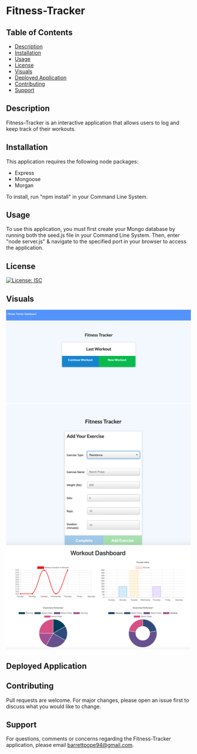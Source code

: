 # Fitness-Tracker

## Table of Contents
* [Description](#description)
* [Installation](#installation)
* [Usage](#usage)
* [License](#license)
* [Visuals](#visuals)
* [Deployed Application](#deployed)
* [Contributing](#contributing)
* [Support](#support)

## Description
Fitness-Tracker is an interactive application that allows users to log and keep track of their workouts. 

## Installation
This application requires the following node packages:
* Express
* Mongoose
* Morgan

To install, run "npm install" in your Command Line System.

## Usage
To use this application, you must first create your Mongo database by running both the seed.js file in your Command Line System. Then, enter "node server.js" & navigate to the specified port in your browser to access the application.

## License
[![License: ISC](https://img.shields.io/badge/License-ISC-blue.svg)](https://opensource.org/licenses/ISC)

## Visuals
![](images/home.jpg)
![](images/exercise.jpg)
![](images/stats.jpg)

## Deployed Application


## Contributing
Pull requests are welcome. For major changes, please open an issue first to discuss what you would like to change. 

## Support
For questions, comments or concerns regarding the Fitness-Tracker application, please email barrettpope94@gmail.com.